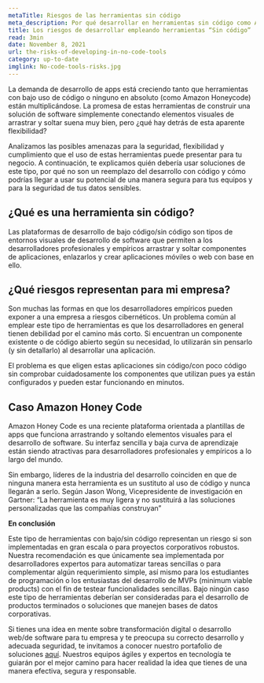 ```yaml
---
metaTitle: Riesgos de las herramientas sin código
meta_description: Por qué desarrollar en herramientas sin código como Amazon HoneyCode no es rentable para proyectos flexibles.
title: Los riesgos de desarrollar empleando herramientas “Sin código”
read: 3min
date: November 8, 2021
url: the-risks-of-developing-in-no-code-tools
category: up-to-date
imglink: No-code-tools-risks.jpg
---
```


La demanda de desarrollo de apps está creciendo tanto que herramientas con bajo uso de código o ninguno en absoluto (como Amazon Honeycode) están multiplicándose. La promesa de estas herramientas de construir una solución de software simplemente conectando elementos visuales de arrastrar y soltar suena muy bien, pero ¿qué hay detrás de esta aparente flexibilidad?

Analizamos las posibles amenazas para la seguridad, flexibilidad y cumplimiento que el uso de estas herramientas puede presentar para tu negocio. A continuación, te explicamos quién debería usar soluciones de este tipo, por qué no son un reemplazo del desarrollo con código y cómo podrías llegar a usar su potencial de una manera segura para tus equipos y para la seguridad de tus datos sensibles.

## ¿Qué es una herramienta sin código?

Las plataformas de desarrollo de bajo código/sin código son tipos de entornos visuales de desarrollo de software que permiten a los desarrolladores profesionales y empíricos arrastrar y soltar componentes de aplicaciones, enlazarlos y crear aplicaciones móviles o web con base en ello.

## ¿Qué riesgos representan para mi empresa?

Son muchas las formas en que los desarrolladores empíricos pueden exponer a una empresa a riesgos cibernéticos. Un problema común al emplear este tipo de herramientas es que los desarrolladores en general tienen debilidad por el camino más corto. Si encuentran un componente existente o de código abierto según su necesidad, lo utilizarán sin pensarlo (y sin detallarlo) al desarrollar una aplicación.

El problema es que eligen estas aplicaciones sin código/con poco código sin comprobar cuidadosamente los componentes que utilizan pues ya están configurados y pueden estar funcionando en minutos.

## Caso Amazon Honey Code

Amazon Honey Code es una reciente plataforma orientada a plantillas de apps que funciona arrastrando y soltando elementos visuales para el desarrollo de software. Su interfaz sencilla y baja curva de aprendizaje están siendo atractivas para desarrolladores profesionales y empíricos a lo largo del mundo.

Sin embargo, líderes de la industria del desarrollo coinciden en que de ninguna manera esta herramienta es un sustituto al uso de código y nunca llegarán a serlo. Según Jason Wong, Vicepresidente de investigación en Gartner:
“La herramienta es muy ligera y no sustituirá a las soluciones personalizadas que las compañías construyan”

**En conclusión**

Este tipo de herramientas con bajo/sin código representan un riesgo si son implementadas en gran escala o para proyectos corporativos robustos. Nuestra recomendación es que únicamente sea implementada por desarrolladores expertos para automatizar tareas sencillas o para complementar algún requerimiento simple, así mismo para los estudiantes de programación o los entusiastas del desarrollo de MVPs (minimum viable products) con el fin de testear funcionalidades sencillas. Bajo ningún caso este tipo de herramientas deberían ser consideradas para el desarrollo de productos terminados o soluciones que manejen bases de datos corporativas.

Si tienes una idea en mente sobre transformación digital o desarrollo web/de software para tu empresa y te preocupa su correcto desarrollo y adecuada seguridad, te invitamos a conocer nuestro portafolio de soluciones [aquí](https://www.dreamcodesoft.com/services). Nuestros equipos ágiles y expertos en tecnología te guiarán por el mejor camino para hacer realidad la idea que tienes de una manera efectiva, segura y responsable.

